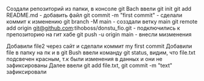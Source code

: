 Создали репозиторий из папки, в консоле git Bach ввели
git init
git add README.md - добавить файл
git commit -m "first commit" - сделали коммит к изменению
git branch -M main - созздали ветку main
git remote add origin git@github.com:tihoboss/donstu_fio.git - подключились к препозиторию на гит хабе
git push -u origin main - внесли мизменения

Добавили file2 через сайт и сделали коммит my first commit
Добавили file в папку на пк и в git Bush ввели команду git status, видим, что file.txt подсвечен красным, т.к были изменения в данных и они не зафиксированы
Далее ввели git add file.txt, git commit -m "text" зафиксировали
